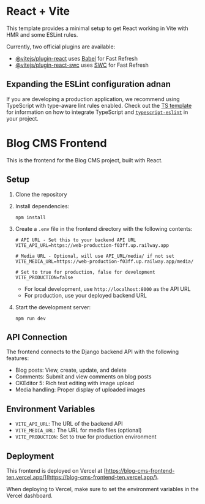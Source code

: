 # React + Vite

This template provides a minimal setup to get React working in Vite with HMR and some ESLint rules.

Currently, two official plugins are available:

- [@vitejs/plugin-react](https://github.com/vitejs/vite-plugin-react/blob/main/packages/plugin-react) uses [Babel](https://babeljs.io/) for Fast Refresh
- [@vitejs/plugin-react-swc](https://github.com/vitejs/vite-plugin-react/blob/main/packages/plugin-react-swc) uses [SWC](https://swc.rs/) for Fast Refresh

## Expanding the ESLint configuration adnan

If you are developing a production application, we recommend using TypeScript with type-aware lint rules enabled. Check out the [TS template](https://github.com/vitejs/vite/tree/main/packages/create-vite/template-react-ts) for information on how to integrate TypeScript and [`typescript-eslint`](https://typescript-eslint.io) in your project.

# Blog CMS Frontend

This is the frontend for the Blog CMS project, built with React.

## Setup

1. Clone the repository
2. Install dependencies:
   ```
   npm install
   ```
3. Create a `.env` file in the frontend directory with the following contents:
   ```
   # API URL - Set this to your backend API URL
   VITE_API_URL=https://web-production-f03ff.up.railway.app
   
   # Media URL - Optional, will use API_URL/media/ if not set
   VITE_MEDIA_URL=https://web-production-f03ff.up.railway.app/media/
   
   # Set to true for production, false for development
   VITE_PRODUCTION=false
   ```
   - For local development, use `http://localhost:8000` as the API URL
   - For production, use your deployed backend URL

4. Start the development server:
   ```
   npm run dev
   ```

## API Connection

The frontend connects to the Django backend API with the following features:

- Blog posts: View, create, update, and delete
- Comments: Submit and view comments on blog posts
- CKEditor 5: Rich text editing with image upload
- Media handling: Proper display of uploaded images

## Environment Variables

- `VITE_API_URL`: The URL of the backend API
- `VITE_MEDIA_URL`: The URL for media files (optional)
- `VITE_PRODUCTION`: Set to true for production environment

## Deployment

This frontend is deployed on Vercel at [https://blog-cms-frontend-ten.vercel.app/](https://blog-cms-frontend-ten.vercel.app/).

When deploying to Vercel, make sure to set the environment variables in the Vercel dashboard.
